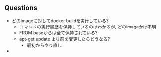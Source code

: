 ## Questions

- どのimageに対してdocker buildを実行している?
    - コマンドの実行履歴を保持しているのはわかるが, どのimageかは不明
    - FROM baseからは全て保持されている?
    - apt-get update より前を変更したらどうなる?
        - 最初からやり直し
- 
    
